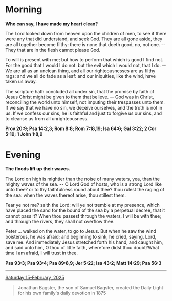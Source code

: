 # Morning

**Who can say, I have made my heart clean?**
 
The Lord looked down from heaven upon the children of men, to see if there were any that did understand, and seek God. They are all gone aside, they are all together become filthy: there is none that doeth good, no, not one. -- They that are in the flesh cannot please God.
 
To will is present with me; but how to perform that which is good I find not. For the good that I would I do not: but the evil which I would not, that I do. -- We are all as an unclean thing, and all our righteousnesses are as filthy rags: and we all do fade as a leaf: and our iniquities, like the wind, have taken us away.
 
The scripture hath concluded all under sin, that the promise by faith of Jesus Christ might be given to them that believe. -- God was in Christ, reconciling the world unto himself, not imputing their trespasses unto them. If we say that we have no sin, we deceive ourselves, and the truth is not in us. If we confess our sins, he is faithful and just to forgive us our sins, and to cleanse us from all unrighteousness.  

**Prov 20:9; Psa 14:2,3; Rom 8:8; Rom 7:18,19; Isa 64:6; Gal 3:22; 2 Cor 5:19; 1 John 1:8,9**

# Evening

**The floods lift up their waves.**
 
The Lord on high is mightier than the noise of many waters, yea, than the mighty waves of the sea. -- O Lord God of hosts, who is a strong Lord like unto thee? or to thy faithfulness round about thee? thou rulest the raging of the sea: when the waves thereof arise, thou stillest them.
 
Fear ye not me? saith the Lord: will ye not tremble at my presence, which have placed the sand for the bound of the sea by a perpetual decree, that it cannot pass it? When thou passest through the waters, I will be with thee; and through the rivers, they shall not overflow thee.
 
Peter ... walked on the water, to go to Jesus. But when he saw the wind boisterous, he was afraid; and beginning to sink, he cried, saying, Lord, save me. And immediately Jesus stretched forth his hand, and caught him, and said unto him, O thou of little faith, wherefore didst thou doubt?What time I am afraid, I will trust in thee.  

**Psa 93:3; Psa 93:4; Psa 89:8,9; Jer 5:22; Isa 43:2; Matt 14:29; Psa 56:3**

---

[Saturday 15-February, 2025](https://t.me/s/daily_light)

> Jonathan Bagster, the son of Samuel Bagster, created the Daily Light for his own family's daily devotion in 1875

